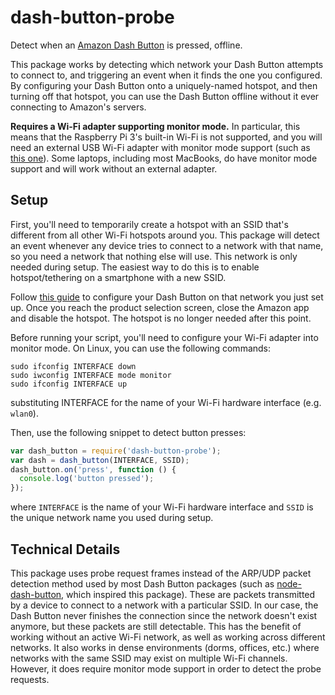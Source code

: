 # dash-button-probe
Detect when an [Amazon Dash Button](https://www.amazon.com/Dash-Buttons/) is pressed, offline.

This package works by detecting which network your Dash Button attempts to connect to, and triggering an event when it finds the one you configured. By configuring your Dash Button onto a uniquely-named hotspot, and then turning off that hotspot, you can use the Dash Button offline without it ever connecting to Amazon's servers.

**Requires a Wi-Fi adapter supporting monitor mode.** In particular, this means that the Raspberry Pi 3's built-in Wi-Fi is not supported, and you will need an external USB Wi-Fi adapter with monitor mode support (such as [this one](https://www.amazon.com/gp/product/B00GFAN498/)). Some laptops, including most MacBooks, do have monitor mode support and will work without an external adapter.

## Setup
First, you'll need to temporarily create a hotspot with an SSID that's different from all other Wi-Fi hotspots around you. This package will detect an event whenever any device tries to connect to a network with that name, so you need a network that nothing else will use. This network is only needed during setup. The easiest way to do this is to enable hotspot/tethering on a smartphone with a new SSID.

Follow [this guide](https://medium.com/@edwardbenson/how-i-hacked-amazon-s-5-wifi-button-to-track-baby-data-794214b0bdd8) to configure your Dash Button on that network you just set up. Once you reach the product selection screen, close the Amazon app and disable the hotspot. The hotspot is no longer needed after this point.

Before running your script, you'll need to configure your Wi-Fi adapter into monitor mode. On Linux, you can use the following commands:

```
sudo ifconfig INTERFACE down
sudo iwconfig INTERFACE mode monitor
sudo ifconfig INTERFACE up
```

substituting INTERFACE for the name of your Wi-Fi hardware interface (e.g. `wlan0`).

Then, use the following snippet to detect button presses:

```js
var dash_button = require('dash-button-probe');
var dash = dash_button(INTERFACE, SSID);
dash_button.on('press', function () {
  console.log('button pressed');
});
```

where `INTERFACE` is the name of your Wi-Fi hardware interface and `SSID` is the unique network name you used during setup.

## Technical Details
This package uses probe request frames instead of the ARP/UDP packet detection method used by most Dash Button packages (such as [node-dash-button](https://github.com/hortinstein/node-dash-button/), which inspired this package). These are packets transmitted by a device to connect to a network with a particular SSID. In our case, the Dash Button never finishes the connection since the network doesn't exist anymore, but these packets are still detectable. This has the benefit of working without an active Wi-Fi network, as well as working across different networks. It also works in dense environments (dorms, offices, etc.) where networks with the same SSID may exist on multiple Wi-Fi channels. However, it does require monitor mode support in order to detect the probe requests.
